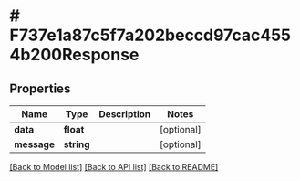 # # F737e1a87c5f7a202beccd97cac4554b200Response

## Properties

Name | Type | Description | Notes
------------ | ------------- | ------------- | -------------
**data** | **float** |  | [optional]
**message** | **string** |  | [optional]

[[Back to Model list]](../../README.md#models) [[Back to API list]](../../README.md#endpoints) [[Back to README]](../../README.md)
